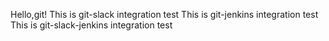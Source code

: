 ﻿Hello,git!
 This is git-slack integration test
 This is git-jenkins integration test
 This is git-slack-jenkins integration test
